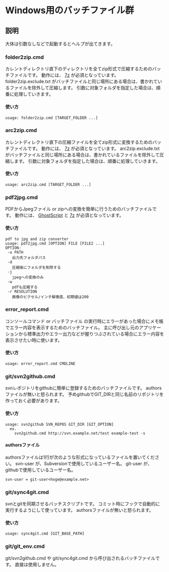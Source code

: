 Windows用のバッチファイル群
===========================

説明
----

大体は引数なしなどで起動するとヘルプが出てきます。

### folder2zip.cmd

カレントディレクトリ直下のディレクトリを全てzip形式で圧縮するためのバッチファイルです。
動作には、 [7z](http://sevenzip.sourceforge.jp/) が必須となっています。
folder2zip.exclude.txt がバッチファイルと同じ場所にある場合は、書かれているファイルを除外して圧縮します。
引数に対象フォルダを指定した場合は、順番に処理していきます。

#### 使い方

    usage: folder2zip.cmd [TARGET_FOLDER ...]

### arc2zip.cmd

カレントディレクトリ直下の圧縮ファイルを全てzip形式に変換するためのバッチファイルです。
動作には、 [7z](http://sevenzip.sourceforge.jp/) が必須となっています。
arc2zip.exclude.txt がバッチファイルと同じ場所にある場合は、書かれているファイルを除外して圧縮します。
引数に対象フォルダを指定した場合は、順番に処理していきます。

#### 使い方

    usage: arc2zip.cmd [TARGET_FOLDER ...]

### pdf2jpg.cmd

PDFからJpegファイル or zipへの変換を簡単に行うためのバッチファイルです。
動作には、 [GhostScript](http://www.ghostscript.com/) と [7z](http://sevenzip.sourceforge.jp/) が必須となっています。

#### 使い方

    pdf to jpg and zip converter
    usage: pdf2jpg.cmd [OPTION] FILE [FILE2 ...]
    OPTION:
     -o PATH
       出力先フォルダパス
     -d
       圧縮後にフォルダを削除する
     -j
       jpegへの変換のみ
     -w
       pdfも圧縮する
     -r RESOLUTION
       画像のピクセル/インチ解像度、初期値は200

### error_report.cmd

コンソールコマンド or バッチファイル の実行時にエラーがあった場合にメモ帳でエラー内容を表示するためのバッチファイル。
主に呼び出し元のアプリケーションから標準出力やエラー出力などが握りつぶされている場合にエラー内容を表示させたい時に使います。

#### 使い方

    usage: error_report.cmd CMDLINE

### git/svn2github.cmd

svnレポジトリをgithubに簡単に登録するためのバッチファイルです。
authorsファイルが無いと怒られます。
予めgithubでGIT_DIRと同じ名前のリポジトリを作っておく必要があります。

#### 使い方

    usage: svn2github SVN_REPOS GIT_DIR [GIT_OPTION]
      ex.
        svn2github.cmd http://svn.example.net/test example-test -s

#### authorsファイル

authorsファイルは1行が次のような形式になっているファイルを置いてください。
svn-user が、Subversionで使用しているユーザー名。
git-user が、githubで使用しているユーザー名。

    svn-user = git-user<hoge@example.net>

### git/sync4git.cmd

svnとgitを同期させるバッチスクリプトです。
コミット時にフックで自動的に実行するようにして使っています。
authorsファイルが無いと怒られます。

#### 使い方

    usage: sync4git.cmd [GIT_BASE_PATH]

### git/git_env.cmd

git/svn2github.cmd や git/sync4git.cmd から呼び出されるバッチファイルです。
直接は使用しません。

